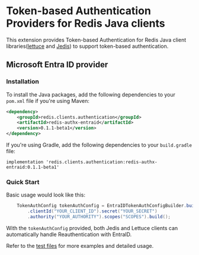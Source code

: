 # Token-based Authentication Providers for Redis Java clients

This extension provides Token-based Authentication for Redis Java client libraries([lettuce](https://github.com/redis/lettuce) and [Jedis](https://github.com/redis/jedis)) to support token-based authentication. 

## Microsoft Entra ID provider

### Installation 
To install the Java packages, add the following dependencies to your `pom.xml` file if you're using Maven:
```xml
<dependency>
    <groupId>redis.clients.authentication</groupId>
    <artifactId>redis-authx-entraid</artifactId>
    <version>0.1.1-beta1</version>
</dependency>
```
If you're using Gradle, add the following dependencies to your `build.gradle` file:

```
implementation 'redis.clients.authentication:redis-authx-entraid:0.1.1-beta1'
```

### Quick Start
Basic usage would look like this:
```java
    TokenAuthConfig tokenAuthConfig = EntraIDTokenAuthConfigBuilder.builder()
        .clientId("YOUR_CLIENT_ID").secret("YOUR_SECRET")
        .authority("YOUR_AUTHORITY").scopes("SCOPES").build();
```
With the `tokenAuthConfig` provided, both Jedis and Lettuce clients can automatically handle Reauthentication with EntraID.

Refer to the [test files](https://github.com/redis/tbd-auth-entraid/tree/main/entraid/src/test/java/redis/clients/authentication) for more examples and detailed usage.
